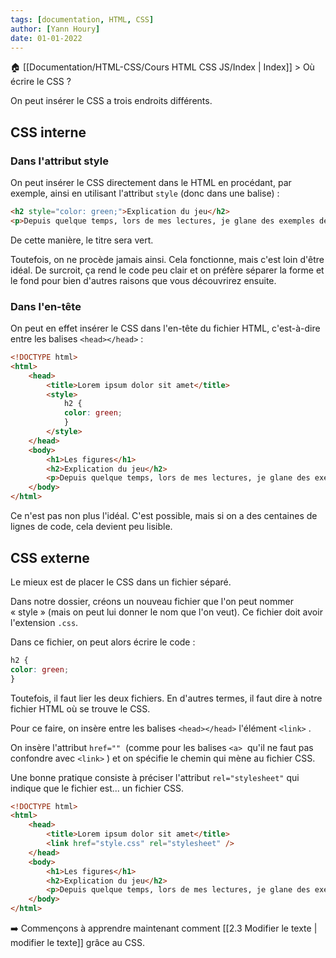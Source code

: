 ```yaml
---
tags: [documentation, HTML, CSS]
author: [Yann Houry]
date: 01-01-2022
---
```


🏠 [[Documentation/HTML-CSS/Cours HTML CSS JS/Index | Index]] > Où écrire le CSS ?

On peut insérer le CSS a trois endroits différents.

## CSS interne
### Dans l'attribut style
On peut insérer le CSS directement dans le HTML en procédant, par exemple, ainsi en utilisant l'attribut `style` (donc dans une balise) :

```HTML
<h2 style="color: green;">Explication du jeu</h2>
<p>Depuis quelque temps, lors de mes lectures, je glane des exemples de <a href="https://www.ralentirtravaux.com/lettres/cours/figures_style.php">figures de style</a> afin d’en faire des exercices pour mes élèves de troisième. Comme j’attends d’en avoir davantage, je n’ai pas commencé ces exercices. Mais, pour vous en donner un avant goût, je vous propose un petit jeu.</p>
```

De cette manière, le titre sera vert.

Toutefois, on ne procède jamais ainsi. Cela fonctionne, mais c'est loin d'être idéal. De surcroit, ça rend le code peu clair et on préfère séparer la forme et le fond pour bien d'autres raisons que vous découvrirez ensuite.

### Dans l'en-tête
On peut en effet insérer le CSS dans l'en-tête du fichier HTML, c'est-à-dire entre les balises `<head></head>` :

```html
<!DOCTYPE html>
<html>
	<head>
		<title>Lorem ipsum dolor sit amet</title>
		<style>
			h2 {
			color: green;
			}
		</style>
	</head>
	<body>
		<h1>Les figures</h1>
		<h2>Explication du jeu</h2>
		<p>Depuis quelque temps, lors de mes lectures, je glane des exemples de <a href="https://www.ralentirtravaux.com/lettres/cours/figures_style.php">figures de style</a> afin d’en faire des exercices pour mes élèves de troisième. Comme j’attends d’en avoir davantage, je n’ai pas commencé ces exercices. Mais, pour vous en donner un avant goût, je vous propose un petit jeu.</p>
	</body>
</html>
````

Ce n'est pas non plus l'idéal. C'est possible, mais si on a des centaines de lignes de code, cela devient peu lisible.

## CSS externe
Le mieux est de placer le CSS dans un fichier séparé.

Dans notre dossier, créons un nouveau fichier que l'on peut nommer « style » (mais on peut lui donner le nom que l'on veut). Ce fichier doit avoir l'extension `.css`.

Dans ce fichier, on peut alors écrire le code :

```CSS
h2 {
color: green;
}
```

Toutefois, il faut lier les deux fichiers. En d'autres termes, il faut dire à notre fichier HTML où se trouve le CSS.

Pour ce faire, on insère entre les balises `<head></head>` l'élément `<link>` .

On insère l'attribut `href=""`  (comme pour les balises `<a>`  qu'il ne faut pas confondre avec `<link>` ) et on spécifie le chemin qui mène au fichier CSS.

Une bonne pratique consiste à préciser l'attribut `rel="stylesheet"` qui indique que le fichier est... un fichier CSS.

```html
<!DOCTYPE html>
<html>
	<head>
		<title>Lorem ipsum dolor sit amet</title>
		<link href="style.css" rel="stylesheet" />
	</head>
	<body>
		<h1>Les figures</h1>
		<h2>Explication du jeu</h2>
		<p>Depuis quelque temps, lors de mes lectures, je glane des exemples de <a href="https://www.ralentirtravaux.com/lettres/cours/figures_style.php">figures de style</a> afin d’en faire des exercices pour mes élèves de troisième. Comme j’attends d’en avoir davantage, je n’ai pas commencé ces exercices. Mais, pour vous en donner un avant goût, je vous propose un petit jeu.</p>
	</body>
</html>
````

➡️ Commençons à apprendre maintenant comment [[2.3 Modifier le texte | modifier le texte]] grâce au CSS.